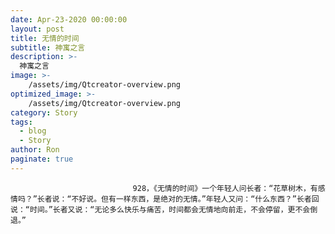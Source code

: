 ```yaml
---
date: Apr-23-2020 00:00:00
layout: post
title: 无情的时间
subtitle: 神寓之言
description: >-
  神寓之言
image: >-
    /assets/img/Qtcreator-overview.png
optimized_image: >-
    /assets/img/Qtcreator-overview.png
category: Story
tags:
  - blog
  - Story
author: Ron
paginate: true
---
```


							　　928，《无情的时间》一个年轻人问长者：“花草树木，有感情吗？”长者说：“不好说。但有一样东西，是绝对的无情。”年轻人又问：“什么东西？”长者回说：“时间。”长者又说：“无论多么快乐与痛苦，时间都会无情地向前走，不会停留，更不会倒退。”
							
							
						